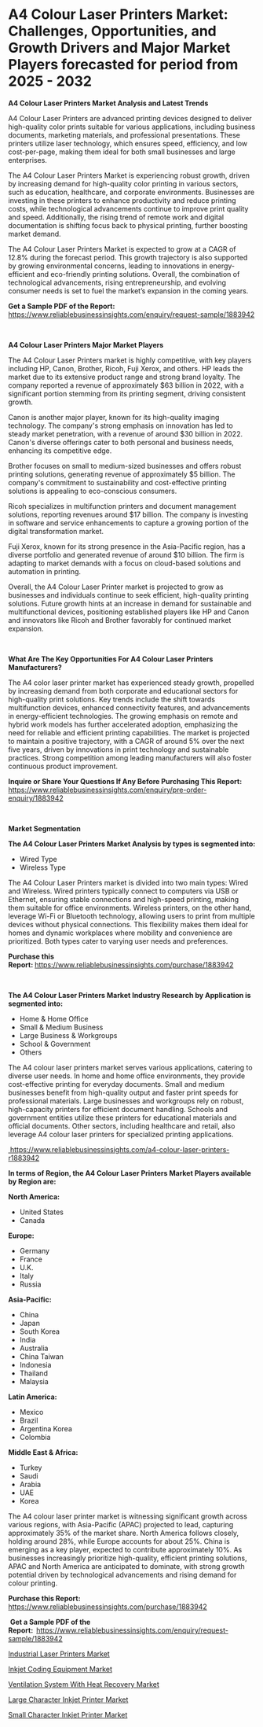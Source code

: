<p><h1>A4 Colour Laser Printers Market: Challenges, Opportunities, and Growth Drivers and Major Market Players forecasted for period from 2025 - 2032</h1></p><p><strong>A4 Colour Laser Printers Market Analysis and Latest Trends</strong></p>
<p><p>A4 Colour Laser Printers are advanced printing devices designed to deliver high-quality color prints suitable for various applications, including business documents, marketing materials, and professional presentations. These printers utilize laser technology, which ensures speed, efficiency, and low cost-per-page, making them ideal for both small businesses and large enterprises.</p><p>The A4 Colour Laser Printers Market is experiencing robust growth, driven by increasing demand for high-quality color printing in various sectors, such as education, healthcare, and corporate environments. Businesses are investing in these printers to enhance productivity and reduce printing costs, while technological advancements continue to improve print quality and speed. Additionally, the rising trend of remote work and digital documentation is shifting focus back to physical printing, further boosting market demand.</p><p>The A4 Colour Laser Printers Market is expected to grow at a CAGR of 12.8% during the forecast period. This growth trajectory is also supported by growing environmental concerns, leading to innovations in energy-efficient and eco-friendly printing solutions. Overall, the combination of technological advancements, rising entrepreneurship, and evolving consumer needs is set to fuel the market’s expansion in the coming years.</p></p>
<p><strong>Get a Sample PDF of the Report:&nbsp;</strong> <a href="https://www.reliablebusinessinsights.com/enquiry/request-sample/1883942?utm_campaign=1138&utm_medium=2&utm_source=Github&utm_content=ia&utm_term=22022025&utm_id=a4-colour-laser-printers">https://www.reliablebusinessinsights.com/enquiry/request-sample/1883942</a></p>
<p>&nbsp;</p>
<p><strong>A4 Colour Laser Printers Major Market Players</strong></p>
<p><p>The A4 Colour Laser Printers market is highly competitive, with key players including HP, Canon, Brother, Ricoh, Fuji Xerox, and others. HP leads the market due to its extensive product range and strong brand loyalty. The company reported a revenue of approximately $63 billion in 2022, with a significant portion stemming from its printing segment, driving consistent growth.</p><p>Canon is another major player, known for its high-quality imaging technology. The company's strong emphasis on innovation has led to steady market penetration, with a revenue of around $30 billion in 2022. Canon's diverse offerings cater to both personal and business needs, enhancing its competitive edge.</p><p>Brother focuses on small to medium-sized businesses and offers robust printing solutions, generating revenue of approximately $5 billion. The company's commitment to sustainability and cost-effective printing solutions is appealing to eco-conscious consumers.</p><p>Ricoh specializes in multifunction printers and document management solutions, reporting revenues around $17 billion. The company is investing in software and service enhancements to capture a growing portion of the digital transformation market.</p><p>Fuji Xerox, known for its strong presence in the Asia-Pacific region, has a diverse portfolio and generated revenue of around $10 billion. The firm is adapting to market demands with a focus on cloud-based solutions and automation in printing.</p><p>Overall, the A4 Colour Laser Printer market is projected to grow as businesses and individuals continue to seek efficient, high-quality printing solutions. Future growth hints at an increase in demand for sustainable and multifunctional devices, positioning established players like HP and Canon and innovators like Ricoh and Brother favorably for continued market expansion.</p></p>
<p>&nbsp;</p>
<p><strong>What Are The Key Opportunities For A4 Colour Laser Printers Manufacturers?</strong></p>
<p><p>The A4 color laser printer market has experienced steady growth, propelled by increasing demand from both corporate and educational sectors for high-quality print solutions. Key trends include the shift towards multifunction devices, enhanced connectivity features, and advancements in energy-efficient technologies. The growing emphasis on remote and hybrid work models has further accelerated adoption, emphasizing the need for reliable and efficient printing capabilities. The market is projected to maintain a positive trajectory, with a CAGR of around 5% over the next five years, driven by innovations in print technology and sustainable practices. Strong competition among leading manufacturers will also foster continuous product improvement.</p></p>
<p><strong>Inquire or Share Your Questions If Any Before Purchasing This Report:</strong> <a href="https://www.reliablebusinessinsights.com/enquiry/pre-order-enquiry/1883942?utm_campaign=1138&utm_medium=2&utm_source=Github&utm_content=ia&utm_term=22022025&utm_id=a4-colour-laser-printers">https://www.reliablebusinessinsights.com/enquiry/pre-order-enquiry/1883942</a></p>
<p>&nbsp;</p>
<p><strong>Market Segmentation</strong></p>
<p><strong>The A4 Colour Laser Printers Market Analysis by types is segmented into:</strong></p>
<p><ul><li>Wired Type</li><li>Wireless Type</li></ul></p>
<p><p>The A4 Colour Laser Printers market is divided into two main types: Wired and Wireless. Wired printers typically connect to computers via USB or Ethernet, ensuring stable connections and high-speed printing, making them suitable for office environments. Wireless printers, on the other hand, leverage Wi-Fi or Bluetooth technology, allowing users to print from multiple devices without physical connections. This flexibility makes them ideal for homes and dynamic workplaces where mobility and convenience are prioritized. Both types cater to varying user needs and preferences.</p></p>
<p><strong>Purchase this Report:&nbsp;</strong><a href="https://www.reliablebusinessinsights.com/purchase/1883942?utm_campaign=1138&utm_medium=2&utm_source=Github&utm_content=ia&utm_term=22022025&utm_id=a4-colour-laser-printers">https://www.reliablebusinessinsights.com/purchase/1883942</a></p>
<p>&nbsp;</p>
<p><strong>The A4 Colour Laser Printers Market Industry Research by Application is segmented into:</strong></p>
<p><ul><li>Home & Home Office</li><li>Small & Medium Business</li><li>Large Business & Workgroups</li><li>School & Government</li><li>Others</li></ul></p>
<p><p>The A4 colour laser printers market serves various applications, catering to diverse user needs. In home and home office environments, they provide cost-effective printing for everyday documents. Small and medium businesses benefit from high-quality output and faster print speeds for professional materials. Large businesses and workgroups rely on robust, high-capacity printers for efficient document handling. Schools and government entities utilize these printers for educational materials and official documents. Other sectors, including healthcare and retail, also leverage A4 colour laser printers for specialized printing applications.</p></p>
<p><a href="https://www.reliablebusinessinsights.com/a4-colour-laser-printers-r1883942?utm_campaign=1138&utm_medium=2&utm_source=Github&utm_content=ia&utm_term=22022025&utm_id=a4-colour-laser-printers">&nbsp;https://www.reliablebusinessinsights.com/a4-colour-laser-printers-r1883942</a></p>
<p><strong>In terms of Region, the A4 Colour Laser Printers Market Players available by Region are:</strong></p>
<p>
    <p> <strong> North America: </strong>
        <ul>
            <li>United States</li>
            <li>Canada</li>
        </ul>
        </p> 
    <p> <strong> Europe: </strong>
        <ul>
            <li>Germany</li>
            <li>France</li>
            <li>U.K.</li>
            <li>Italy</li>
            <li>Russia</li>
        </ul>
        </p> 
    <p> <strong> Asia-Pacific: </strong>
        <ul>
            <li>China</li>
            <li>Japan</li>
            <li>South Korea</li>
            <li>India</li>
            <li>Australia</li>
            <li>China Taiwan</li>
            <li>Indonesia</li>
            <li>Thailand</li>
            <li>Malaysia</li>
        </ul>
        </p> 
    <p> <strong> Latin America: </strong>
        <ul>
            <li>Mexico</li>
            <li>Brazil</li>
            <li>Argentina Korea</li>
            <li>Colombia</li>
        </ul>
        </p> 
    <p> <strong> Middle East & Africa: </strong>
        <ul>
            <li>Turkey</li>
            <li>Saudi</li>
            <li>Arabia</li>
            <li>UAE</li>
            <li>Korea</li>
        </ul>
    </p>
    </p>
<p><p>The A4 colour laser printer market is witnessing significant growth across various regions, with Asia-Pacific (APAC) projected to lead, capturing approximately 35% of the market share. North America follows closely, holding around 28%, while Europe accounts for about 25%. China is emerging as a key player, expected to contribute approximately 10%. As businesses increasingly prioritize high-quality, efficient printing solutions, APAC and North America are anticipated to dominate, with strong growth potential driven by technological advancements and rising demand for colour printing.</p></p>
<p><strong>Purchase this Report: </strong><a href="https://www.reliablebusinessinsights.com/purchase/1883942?utm_campaign=1138&utm_medium=2&utm_source=Github&utm_content=ia&utm_term=22022025&utm_id=a4-colour-laser-printers">https://www.reliablebusinessinsights.com/purchase/1883942</a></p>
<p>&nbsp;<strong>Get a Sample PDF of the Report:&nbsp;&nbsp;</strong><a href="https://www.reliablebusinessinsights.com/enquiry/request-sample/1883942?utm_campaign=1138&utm_medium=2&utm_source=Github&utm_content=ia&utm_term=22022025&utm_id=a4-colour-laser-printers">https://www.reliablebusinessinsights.com/enquiry/request-sample/1883942</a></p>
<p><strong></strong></p>
<p><p><a href="https://github.com/tygelusnernb/Market-Research-Report-List-1/blob/main/industrial-laser-printers-market.md?utm_campaign=1138&utm_medium=2&utm_source=Github&utm_content=ia&utm_term=22022025&utm_id=a4-colour-laser-printers">Industrial Laser Printers Market</a></p><p><a href="https://github.com/osamhcombre/Market-Research-Report-List-1/blob/main/inkjet-coding-equipment-market.md?utm_campaign=1138&utm_medium=2&utm_source=Github&utm_content=ia&utm_term=22022025&utm_id=a4-colour-laser-printers">Inkjet Coding Equipment Market</a></p><p><a href="https://github.com/khanyearimse/Market-Research-Report-List-1/blob/main/ventilation-system-with-heat-recovery-market.md?utm_campaign=1138&utm_medium=2&utm_source=Github&utm_content=ia&utm_term=22022025&utm_id=a4-colour-laser-printers">Ventilation System With Heat Recovery Market</a></p><p><a href="https://github.com/mehakmiamid1/Market-Research-Report-List-1/blob/main/large-character-inkjet-printer-market.md?utm_campaign=1138&utm_medium=2&utm_source=Github&utm_content=ia&utm_term=22022025&utm_id=a4-colour-laser-printers">Large Character Inkjet Printer Market</a></p><p><a href="https://github.com/cobinaydin13/Market-Research-Report-List-1/blob/main/small-character-inkjet-printer-market.md?utm_campaign=1138&utm_medium=2&utm_source=Github&utm_content=ia&utm_term=22022025&utm_id=a4-colour-laser-printers">Small Character Inkjet Printer Market</a></p></p>